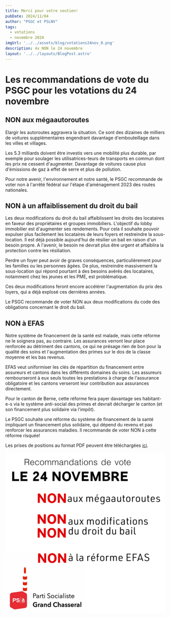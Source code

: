 ```yaml
---
title: Merci pour votre soutien!
pubDate: 2024/11/04
author: "PSGC et PSLNV"
tags:
  - votations
  - novembre 2024
imgUrl: '../../assets/blog/votations24nov_0.png'
description: 4x NON le 24 novembre 
layout: '../../layouts/BlogPost.astro'
---
```


# Les recommandations de vote du PSGC pour les votations du 24 novembre

## NON aux mégaautoroutes 
Elargir les autoroutes aggravera la situation. Ce sont des dizaines de milliers de voitures supplémentaires engendrant davantage d'embouteillage dans les villes et villages. 

Les 5.3 milliards doivent être investis vers une mobilité plus durable, par exemple pour soulager les utilisatrices-teurs de transports en commun dont les prix ne cessent d'augmenter. Davantage de voitures cause plus d'émissions de gaz à effet de serre et plus de pollution. 

Pour notre avenir, l'environnement et notre santé, le PSGC recommande de voter non à l'arrêté fédéral sur l'étape d'aménagement 2023 des routes nationales.

## NON à un affaiblissement du droit du bail
Les deux modifications du droit du bail affaiblissent les droits des locataires en faveur des propriétaires et groupes immobiliers.  L'objectif du lobby immobilier est d'augmenter ses rendements. Pour cela il souhaite pouvoir expulser plus facilement les locataires de leurs foyers et restreindre la sous-location. Il est déjà possible aujourd'hui de résilier un bail en raison d'un besoin propre. A l'avenir, le besoin ne devrait plus être urgent et affaiblira la protection contre les résiliation. 

Perdre un foyer peut avoir de graves conséquences, particulièrement pour les familles ou les personnes âgées. De plus, restreindre massivement la sous-location qui répond pourtant à des besoins avérés des locataires, notamment chez les jeunes et les PME, est problématique. 

Ces deux modifications feront encore accélérer l'augmentation du prix des loyers, qui a déjà explosé ces dernières années. 

Le PSGC recommande de voter NON aux deux modifications du code des obligations concernant le droit du bail.

## NON à EFAS
Notre système de financement de la santé est malade, mais cette réforme ne le soignera pas, au contraire. Les assurances verront leur place renforcée au détriment des cantons, ce qui ne présage rien de bon pour la qualité des soins et l'augmentation des primes sur le dos de la classe moyenne et les bas revenus. 

EFAS veut uniformiser les clés de répartition du financement entre assureurs et cantons dans les différents domaines du soins. Les assureurs rembourseront à eux seuls toutes les prestations à charge de l'assurance obligatoire et les cantons verseront leur contribution aux assurances directement. 

Pour le canton de Berne, cette réforme fera payer davantage ses habitant-e-s via le système anti-social des primes et devrait décharger le canton (et son financement plus solidaire via l'impôt). 

Le PSGC souhaite une réforme du système de financement de la santé impliquant un financement plus solidaire, qui dépend du revenu et pas renforcer les assurances maladies. Il recommande de voter NON à cette réforme risquée! 

Les prises de positions au format PDF peuvent être téléchargées <a
      href='/docs/communications/2024_4_11_Recommandations_votations24nov_PSGC.pdf'
      target='_blank'
      class='text-blue'>ici</a>.


![élections2024.](../../assets/blog/votations24nov_0.png)
